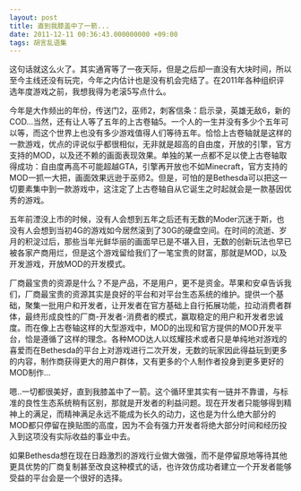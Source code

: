 ```yaml
---
layout: post
title: 直到我膝盖中了一箭...
date: 2011-12-11 00:36:43.000000000 +09:00
tags: 胡言乱语集
---
```

这句话就这么火了。其实通宵等了一夜天际，但是之后却一直没有大块时间，所以至今主线还没有玩完，今年之内估计也是没有机会完结了。在2011年各种组织评选年度游戏之前，我想我得为老滚5写点什么。

今年是大作频出的年份，传送门2，巫师2，刺客信条：启示录，英雄无敌6，新的COD...当然，还有让人等了五年的上古卷轴5。一个人的一生并没有多少个五年可以等，而这个世界上也没有多少游戏值得人们等待五年。<!--:--><!--more--><!--:zh-->恰恰上古卷轴就是这样的一款游戏，优点的评说似乎都很相似，无非就是超高的自由度，开放的引擎，官方支持的MOD，以及还不赖的画面表现效果。单独的某一点都不足以使上古卷轴取得成功：自由度再高不可能超越GTA，引擎再开放也不如Minecraft，官方支持的MOD一抓一大把，画面效果远逊于巫师2。但是，可怕的是Bethesda可以把这一切要素集中到一款游戏中，这注定了上古卷轴自从它诞生之时起就会是一款基因优秀的游戏。

五年前湮没上市的时候，没有人会想到五年之后还有无数的Moder沉迷于斯，也没有人会想到当初4G的游戏如今居然滚到了30G的硬盘空间。在时间的流逝、岁月的积淀过后，那些当年光鲜华丽的画面早已是不堪入目，无数的创新玩法也早已被各家产商用烂，但是这个游戏留给我们了一笔宝贵的财富，那就是MOD，以及开发游戏，开放MOD的开发模式。

厂商最宝贵的资源是什么？不是产品，不是用户，更不是资金。苹果和安卓告诉我们，厂商最宝贵的资源其实是良好的平台和对平台生态系统的维护。提供一个基础，聚集一批用户和开发者，让开发者在官方基础上自行拓展功能，拉动消费者群体，最终形成良性的厂商-开发者-消费者的模式，赢取稳定的用户和开发者忠诚度。而在像上古卷轴这样的大型游戏中，MOD的出现和官方提供的MOD开发平台，恰是遵循了这样的理念。各种MOD达人以炫耀技术或者只是单纯地对游戏的喜爱而在Bethesda的平台上对游戏进行二次开发，无数的玩家因此得益玩到更多的内容，制作商获得更大的用户群体，又有更多的个人制作者投身到更多更好的MOD制作...

嗯..一切都很美好，直到我膝盖中了一箭。这个循环里其实有一链并不靠谱，与标准的良性生态系统稍有区别，那就是开发者的利益问题。现在开发者只能够得到精神上的满足，而精神满足永远不能成为长久的动力，这也是为什么绝大部分的MOD都只停留在换贴图的高度，因为不会有强力开发者将绝大部分时间和经历投入到这项没有实际收益的事业中去。

如果Bethesda想在现在日趋激烈的游戏行业做大做强，而不是停留原地等待其他更具优势的厂商复制甚至改良这种模式的话，也许效仿成功者建立一个开发者能够受益的平台会是一个很好的选择。
